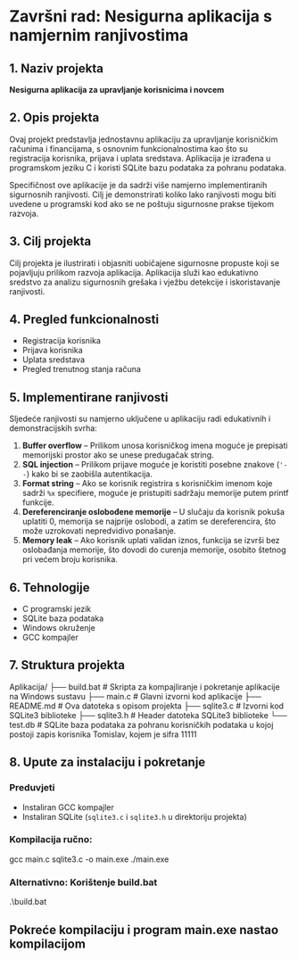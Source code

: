 # Završni rad: Nesigurna aplikacija s namjernim ranjivostima

## 1. Naziv projekta

**Nesigurna aplikacija za upravljanje korisnicima i novcem**

## 2. Opis projekta

Ovaj projekt predstavlja jednostavnu aplikaciju za upravljanje korisničkim računima i financijama, s osnovnim funkcionalnostima kao što su registracija korisnika, prijava i uplata sredstava. Aplikacija je izrađena u programskom jeziku C i koristi SQLite bazu podataka za pohranu podataka.

Specifičnost ove aplikacije je da sadrži više namjerno implementiranih sigurnosnih ranjivosti. Cilj je demonstrirati koliko lako ranjivosti mogu biti uvedene u programski kod ako se ne poštuju sigurnosne prakse tijekom razvoja.

## 3. Cilj projekta

Cilj projekta je ilustrirati i objasniti uobičajene sigurnosne propuste koji se pojavljuju prilikom razvoja aplikacija. Aplikacija služi kao edukativno sredstvo za analizu sigurnosnih grešaka i vježbu detekcije i iskoristavanje ranjivosti.

## 4. Pregled funkcionalnosti

- Registracija korisnika
- Prijava korisnika
- Uplata sredstava
- Pregled trenutnog stanja računa

## 5. Implementirane ranjivosti

Sljedeće ranjivosti su namjerno uključene u aplikaciju radi edukativnih i demonstracijskih svrha:

1. **Buffer overflow** – Prilikom unosa korisničkog imena moguće je prepisati memorijski prostor ako se unese predugačak string.
2. **SQL injection** – Prilikom prijave moguće je koristiti posebne znakove (`'--`) kako bi se zaobišla autentikacija.
3. **Format string** – Ako se korisnik registrira s korisničkim imenom koje sadrži `%x` specifiere, moguće je pristupiti sadržaju memorije putem printf funkcije.
4. **Dereferenciranje oslobođene memorije** – U slučaju da korisnik pokuša uplatiti 0, memorija se najprije oslobodi, a zatim se dereferencira, što može uzrokovati nepredvidivo ponašanje.
5. **Memory leak** – Ako korisnik uplati validan iznos, funkcija se izvrši bez oslobađanja memorije, što dovodi do curenja memorije, osobito štetnog pri većem broju korisnika.

## 6. Tehnologije

- C programski jezik
- SQLite baza podataka
- Windows okruženje
- GCC kompajler

## 7. Struktura projekta

Aplikacija/
├── build.bat # Skripta za kompajliranje i pokretanje aplikacije na Windows sustavu
├── main.c # Glavni izvorni kod aplikacije
├── README.md # Ova datoteka s opisom projekta
├── sqlite3.c # Izvorni kod SQLite3 biblioteke
├── sqlite3.h # Header datoteka SQLite3 biblioteke
└── test.db # SQLite baza podataka za pohranu korisničkih podataka u kojoj postoji zapis korisnika Tomislav, kojem je sifra 11111

## 8. Upute za instalaciju i pokretanje

### Preduvjeti

- Instaliran GCC kompajler
- Instaliran SQLite (`sqlite3.c` i `sqlite3.h` u direktoriju projekta)

### Kompilacija ručno:

gcc main.c sqlite3.c -o main.exe
./main.exe

### Alternativno: Korištenje build.bat

.\build.bat
## Pokreće kompilaciju i program main.exe nastao kompilacijom


